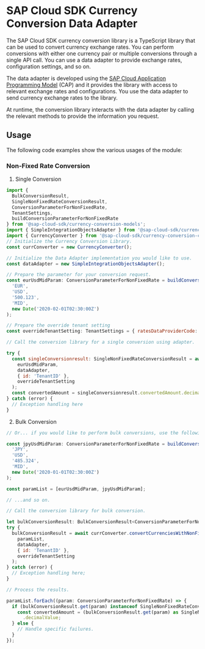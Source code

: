 # SAP Cloud SDK Currency Conversion Data Adapter

The SAP Cloud SDK currency conversion library is a TypeScript library that can be used to convert currency exchange rates. You can perform conversions with either one currency pair or multiple conversions through a single API call. You can use a data adapter to provide exchange rates, configuration settings, and so on.

The data adapter is developed using the [SAP Cloud Application Programming Model](https://cap.cloud.sap/docs/about/) (CAP) and it provides the library with access to relevant exchange rates and configurations. You use the data adapter to send currency exchange rates to the library.

At runtime, the conversion library interacts with the data adapter by calling the relevant methods to provide the information you request.

## Usage

The following code examples show the various usages of the module:

### Non-Fixed Rate Conversion

1. Single Conversion

```js
import {
  BulkConversionResult,
  SingleNonFixedRateConversionResult,
  ConversionParameterForNonFixedRate,
  TenantSettings,
  buildConversionParameterForNonFixedRate
} from '@sap-cloud-sdk/currency-conversion-models';
import { SimpleIntegrationObjectsAdapter } from '@sap-cloud-sdk/currency-conversion-data-adapter';
import { CurrencyConverter } from '@sap-cloud-sdk/currency-conversion-core';
// Initialize the Currency Conversion Library.
const currConverter = new CurrencyConverter();

// Initialize the Data Adapter implementation you would like to use.
const dataAdapter = new SimpleIntegrationObjectsAdapter();

// Prepare the parameter for your conversion request.
const eurUsdMidParam: ConversionParameterForNonFixedRate = buildConversionParameterForNonFixedRate(
  'EUR',
  'USD',
  '500.123',
  'MID',
  new Date('2020-02-01T02:30:00Z')
);

// Prepare the override tenant setting
const overrideTenantSetting: TenantSettings = { ratesDataProviderCode: 'MRM', ratesDataSource: 'ECB' };

// Call the conversion library for a single conversion using adapter.

try {
  const singleConversionresult: SingleNonFixedRateConversionResult = await currConverter.convertCurrencyWithNonFixedRate(
    eurUsdMidParam,
    dataAdapter,
    { id: 'TenantID' },
    overrideTenantSetting
  );
  const convertedAmount = singleConversionresult.convertedAmount.decimalValue;
} catch (error) {
  // Exception handling here
}
```

2. Bulk Conversion

```js
// Or... if you would like to perform bulk conversions, use the following...

const jpyUsdMidParam: ConversionParameterForNonFixedRate = buildConversionParameterForNonFixedRate(
  'JPY',
  'USD',
  '485.324',
  'MID',
  new Date('2020-01-01T02:30:00Z')
);

const paramList = [eurUsdMidParam, jpyUsdMidParam];

// ...and so on.

// Call the conversion library for bulk conversion.

let bulkConversionResult: BulkConversionResult<ConversionParameterForNonFixedRate, SingleNonFixedRateConversionResult>;
try {
  bulkConversionResult = await currConverter.convertCurrenciesWithNonFixedRate(
    paramList,
    dataAdapter,
    { id: 'TenantID' },
    overrideTenantSetting
  );
} catch (error) {
  // Exception handling here;
}

// Process the results.

paramList.forEach((param: ConversionParameterForNonFixedRate) => {
  if (bulkConversionResult.get(param) instanceof SingleNonFixedRateConversionResult) {
    const convertedAmount = (bulkConversionResult.get(param) as SingleNonFixedRateConversionResult).convertedAmount
      .decimalValue;
  } else {
    // Handle specific failures.
  }
});
```

